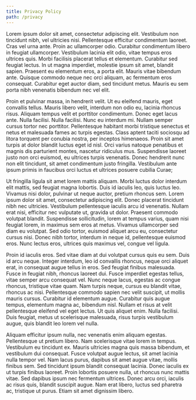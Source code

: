```yaml
---
title: Privacy Policy
path: /privacy
---
```


Lorem ipsum dolor sit amet, consectetur adipiscing elit. Vestibulum non tincidunt nibh, vel ultricies nisi. Pellentesque efficitur condimentum laoreet. Cras vel urna ante. Proin ac ullamcorper odio. Curabitur condimentum libero in feugiat ullamcorper. Vestibulum lacinia elit odio, vitae tempus eros ultrices quis. Morbi facilisis placerat tellus et elementum. Curabitur sed feugiat lectus. In ut magna imperdiet, molestie ipsum sit amet, blandit sapien. Praesent eu elementum eros, a porta elit. Mauris vitae bibendum ante. Quisque commodo neque nec orci aliquam, ac fermentum eros consequat. Curabitur eget auctor diam, sed tincidunt metus. Mauris eu sem porta nibh venenatis bibendum nec vel elit.

Proin et pulvinar massa, in hendrerit velit. Ut eu eleifend mauris, eget convallis tellus. Mauris libero velit, interdum non odio eu, lacinia rhoncus risus. Aliquam tempus velit et porttitor condimentum. Donec eget lacus ante. Nulla facilisi. Nulla facilisi. Nunc eu interdum mi. Nullam semper cursus tortor nec porttitor. Pellentesque habitant morbi tristique senectus et netus et malesuada fames ac turpis egestas. Class aptent taciti sociosqu ad litora torquent per conubia nostra, per inceptos himenaeos. Proin sit amet turpis at dolor blandit luctus eget id nisl. Orci varius natoque penatibus et magnis dis parturient montes, nascetur ridiculus mus. Suspendisse laoreet justo non orci euismod, eu ultrices turpis venenatis. Donec hendrerit nunc non elit tincidunt, sit amet condimentum justo fringilla. Vestibulum ante ipsum primis in faucibus orci luctus et ultrices posuere cubilia Curae;

Ut fringilla ligula sit amet lorem mattis aliquam. Morbi luctus dolor interdum elit mattis, sed feugiat magna lobortis. Duis id iaculis leo, quis luctus leo. Vivamus nisi dolor, pulvinar ut neque auctor, pretium rhoncus sem. Lorem ipsum dolor sit amet, consectetur adipiscing elit. Donec placerat tincidunt nibh nec ultricies. Vestibulum pellentesque iaculis arcu id venenatis. Nullam erat nisi, efficitur nec vulputate ut, gravida ut dolor. Praesent commodo volutpat blandit. Suspendisse sollicitudin, lorem at tempus varius, quam nisi feugiat lorem, in maximus sem eros at metus. Vivamus ullamcorper sed diam eu volutpat. Sed odio tortor, euismod aliquet arcu eu, consectetur cursus nisi. Donec nibh tortor, interdum in neque id, pellentesque euismod eros. Nunc lectus eros, ultrices quis maximus vel, congue vel ligula.

Proin id iaculis eros. Sed vitae diam at dui volutpat cursus quis eu sem. Duis id arcu neque. Integer interdum, leo id convallis rhoncus, neque orci aliquet erat, in consequat augue tellus in eros. Sed feugiat finibus malesuada. Fusce in feugiat nibh, rhoncus laoreet dui. Fusce imperdiet egestas tellus, vitae semper arcu consequat vel. Nunc neque lacus, egestas ac congue rhoncus, tristique vitae quam. Nam turpis neque, cursus eu blandit vitae, rhoncus ac nisi. Pellentesque commodo sapien nec velit suscipit, ut mollis mauris cursus. Curabitur id elementum augue. Curabitur quis augue tempus, elementum magna ac, bibendum nisl. Nullam et risus at velit pellentesque eleifend vel eget lectus. Ut quis aliquet enim. Nulla facilisi. Duis feugiat, metus ut scelerisque malesuada, risus turpis vestibulum augue, quis blandit leo lorem vel nulla.

Aliquam efficitur ipsum nulla, nec venenatis enim aliquam egestas. Pellentesque ut pretium libero. Nam scelerisque vitae lorem in tempus. Vestibulum eu tincidunt ex. Mauris ultricies magna quis massa bibendum, et vestibulum dui consequat. Fusce volutpat augue lectus, sit amet lacinia nulla tempor vel. Nam lacus purus, dapibus sit amet augue vitae, mollis finibus sem. Sed tincidunt ipsum blandit consequat lacinia. Donec iaculis ex ut turpis finibus laoreet. Proin lobortis posuere nulla, ut rhoncus nunc mattis vitae. Sed dapibus ipsum nec fermentum ultrices. Donec arcu orci, iaculis ac risus quis, blandit suscipit augue. Nam erat libero, luctus sed pharetra ac, tristique ut purus. Etiam sit amet dignissim libero.